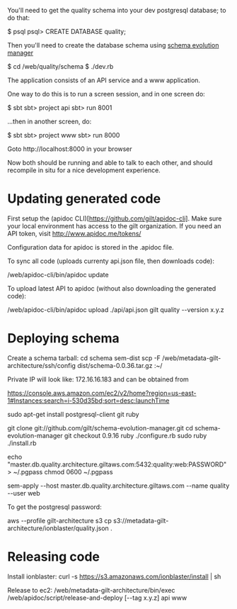You'll need to get the quality schema into your dev postgresql database; to do that:

$ psql
psql> CREATE DATABASE quality;

Then you'll need to create the database schema using [schema evolution manager](https://github.com/gilt/schema-evolution-manager#installation)

$ cd /web/quality/schema
$ ./dev.rb

The application consists of an API service and a www application.

One way to do this is to run a screen session, and in one screen do:

  $ sbt
  sbt> project api
  sbt> run 8001

...then in another screen, do:

  $ sbt
  sbt> project www
  sbt> run 8000

Goto http://localhost:8000 in your browser

Now both should be running and able to talk to each other, and should recompile
in situ for a nice development experience.

Updating generated code
=======================

First setup the (apidoc CLI)[https://github.com/gilt/apidoc-cli]. Make
sure your local environment has access to the gilt organization. If
you need an API token, visit http://www.apidoc.me/tokens/

Configuration data for apidoc is stored in the .apidoc file.

To sync all code (uploads currenty api.json file, then downloads code):

  /web/apidoc-cli/bin/apidoc update

To upload latest API to apidoc (without also downloading the generated code):

  /web/apidoc-cli/bin/apidoc upload ./api/api.json gilt quality --version x.y.z


Deploying schema
================

Create a schema tarball:
  cd schema
  sem-dist
  scp -F /web/metadata-gilt-architecture/ssh/config dist/schema-0.0.36.tar.gz <private IP>:~/

Private IP will look like: 172.16.16.183 and can be obtained from

  https://console.aws.amazon.com/ec2/v2/home?region=us-east-1#Instances:search=i-530d35bd;sort=desc:launchTime

  sudo apt-get install postgresql-client git ruby

  git clone git://github.com/gilt/schema-evolution-manager.git
  cd schema-evolution-manager
  git checkout 0.9.16
  ruby ./configure.rb
  sudo ruby ./install.rb

  echo "master.db.quality.architecture.giltaws.com:5432:quality:web:PASSWORD" > ~/.pgpass
  chmod 0600 ~/.pgpass

  sem-apply --host master.db.quality.architecture.giltaws.com --name quality --user web

To get the postgresql password:

  aws --profile gilt-architecture s3 cp s3://metadata-gilt-architecture/ionblaster/quality.json .

Releasing code
==============
Install ionblaster:
  curl -s https://s3.amazonaws.com/ionblaster/install | sh

Release to ec2:
  /web/metadata-gilt-architecture/bin/exec /web/apidoc/script/release-and-deploy [--tag x.y.z] api www
